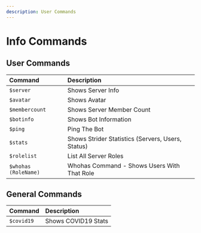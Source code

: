 ```yaml
---
description: User Commands
---
```


# Info Commands

## User Commands

| Command | Description |
| :--- | :--- |
| `$server` | Shows Server Info |
| `$avatar` | Shows Avatar |
| `$membercount` | Shows Server Member Count |
| `$botinfo` | Shows Bot Information |
| `$ping` | Ping The Bot |
| `$stats` | Shows Strider Statistics \(Servers, Users, Status\)  |
| `$rolelist` | List All Server Roles |
| `$whohas (RoleName)` | Whohas Command - Shows Users With That Role |

## General Commands

| Command | Description |
| :--- | :--- |
| `$covid19` | Shows COVID19 Stats |

